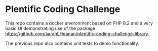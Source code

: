 # Plentific Coding Challenge
This repo contains a docker environment based on PHP 8.2 and a very basic UI demonstrating use of the package https://github.com/sarahLHeanan/plentific-coding-challenge-library.

The previous repo also contains unit tests to demo functionality.
